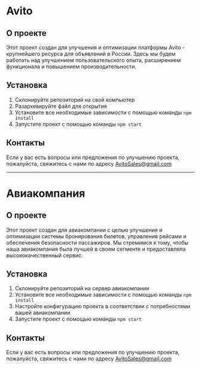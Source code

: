 # Avito

## О проекте

Этот проект создан для улучшения и оптимизации платформы Avito - крупнейшего ресурса для объявлений в России. Здесь мы будем работать над улучшением пользовательского опыта, расширением функционала и повышением производительности.

## Установка

1. Склонируйте репозиторий на свой компьютер
2. Разархевируйте файл для открытия
3. Установите все необходимые зависимости с помощью команды `npm install`
4. Запустите проект с помощью команды `npm start`

## Контакты

Если у вас есть вопросы или предложения по улучшению проекта, пожалуйста, свяжитесь с нами по адресу AvitoSales@gmail.com

---

# Авиакомпания

## О проекте

Этот проект создан для авиакомпании с целью улучшения и оптимизации системы бронирования билетов, управления рейсами и обеспечения безопасности пассажиров. Мы стремимся к тому, чтобы наша авиакомпания была лучшей в своем сегменте и предоставляла высококачественный сервис.

## Установка

1. Склонируйте репозиторий на сервер авиакомпании
2. Установите все необходимые зависимости с помощью команды `npm install`
3. Настройте конфигурацию проекта в соответствии с потребностями вашей авиакомпании
4. Запустите проект с помощью команды `npm start`

## Контакты

Если у вас есть вопросы или предложения по улучшению проекта, пожалуйста, свяжитесь с нами по адресу AvitoSales@gmail.com

